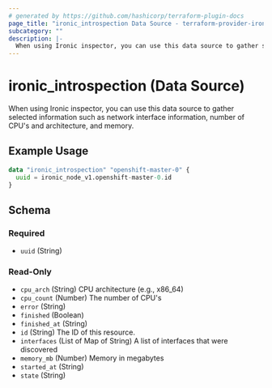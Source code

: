 ```yaml
---
# generated by https://github.com/hashicorp/terraform-plugin-docs
page_title: "ironic_introspection Data Source - terraform-provider-ironic"
subcategory: ""
description: |-
  When using Ironic inspector, you can use this data source to gather selected information such as network interface information, number of CPU's and architecture, and memory.
---
```


# ironic_introspection (Data Source)

When using Ironic inspector, you can use this data source to gather selected information such as network interface information, number of CPU's and architecture, and memory.

## Example Usage

```terraform
data "ironic_introspection" "openshift-master-0" {
  uuid = ironic_node_v1.openshift-master-0.id
}
```

<!-- schema generated by tfplugindocs -->
## Schema

### Required

- `uuid` (String)

### Read-Only

- `cpu_arch` (String) CPU architecture (e.g., x86_64)
- `cpu_count` (Number) The number of CPU's
- `error` (String)
- `finished` (Boolean)
- `finished_at` (String)
- `id` (String) The ID of this resource.
- `interfaces` (List of Map of String) A list of interfaces that were discovered
- `memory_mb` (Number) Memory in megabytes
- `started_at` (String)
- `state` (String)
